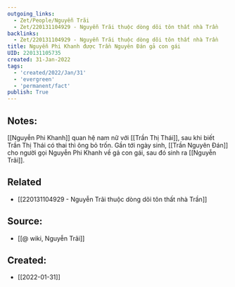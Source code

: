 ```yaml
---
outgoing_links:
  - Zet/People/Nguyễn Trãi
  - Zet/220131104929 - Nguyễn Trãi thuộc dòng dõi tôn thất nhà Trần
backlinks:
  - Zet/220131104929 - Nguyễn Trãi thuộc dòng dõi tôn thất nhà Trần
title: Nguyễn Phi Khanh được Trần Nguyên Đán gả con gái
UID: 220131105735
created: 31-Jan-2022
tags:
  - 'created/2022/Jan/31'
  - 'evergreen'
  - 'permanent/fact'
publish: True
---
```

## Notes:
[[Nguyễn Phi Khanh]] quan hệ nam nữ với [[Trần Thị Thái]], sau khi biết Trần Thị Thái có thai thì ông bỏ trốn. Gần tới ngày sinh, [[Trần Nguyên Đán]] cho người gọi Nguyễn Phi Khanh về gả con gái, sau đó sinh ra [[Nguyễn Trãi]].

## Related
- [[220131104929 - Nguyễn Trãi thuộc dòng dõi tôn thất nhà Trần]]
## Source:
- [[@ wiki, Nguyễn Trãi]]


## Created:
- [[2022-01-31]]
